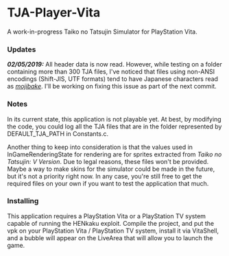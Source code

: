 # TJA-Player-Vita
A work-in-progress Taiko no Tatsujin Simulator for PlayStation Vita.

### Updates
***02/05/2019:*** All header data is now read. However, while testing on a folder containing more than 300 TJA files,
I've noticed that files using non-ANSI encodings (Shift-JIS, UTF formats) tend to have Japanese characters read as *[mojibake][1]*.
I'll be working on fixing this issue as part of the next commit.

### Notes
In its current state, this application is not playable yet. At best, by modifying the code, you could log all the TJA
files that are in the folder represented by DEFAULT_TJA_PATH in Constants.c.

Another thing to keep into consideration is that the values used in InGameRenderingState for rendering are for sprites extracted
from *Taiko no Tatsujin: V Version*. Due to legal reasons, these files won't be provided. Maybe a way to make skins for the simulator
could be made in the future, but it's not a priority right now. In any case, you're still free to get the required files on your
own if you want to test the application that much.

### Installing
This application requires a PlayStation Vita or a PlayStation TV system capable of running the HENkaku exploit. Compile the
project, and put the vpk on your PlayStation Vita / PlayStation TV system, install it via VitaShell, and a bubble will
appear on the LiveArea that will allow you to launch the game.

[1]: https://en.wikipedia.org/wiki/Mojibake
